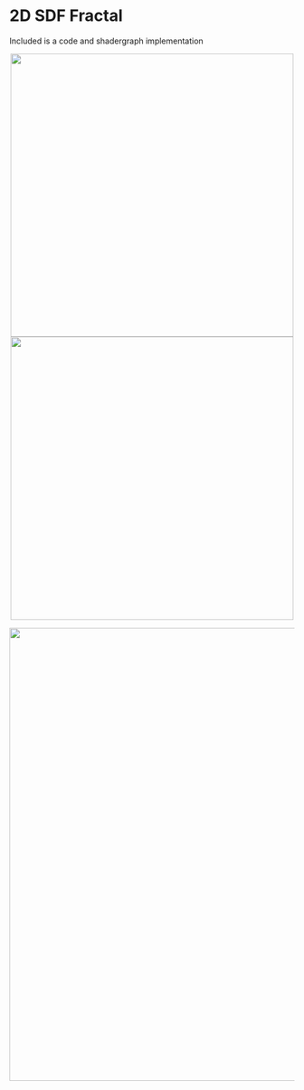 # 2D SDF Fractal 

Included is a code and shadergraph implementation  



<p align="center">
  <img width="500" height="500" src="https://github.com/lassiiter/Shaders/assets/50963416/61107645-a946-4571-afed-081660f49a5e">
  <img width="500" height="500" src="https://github.com/lassiiter/shader-library/assets/50963416/b3de2e15-d49c-490e-a10d-3969ff2d1414">
</p>
<p align="center">
  
</p>
<p align="center">
  <img width="800" height="800" src="https://github.com/lassiiter/shader-library/assets/50963416/de80bfde-a705-4aa5-8956-7e1f0fa58262">
</p>
